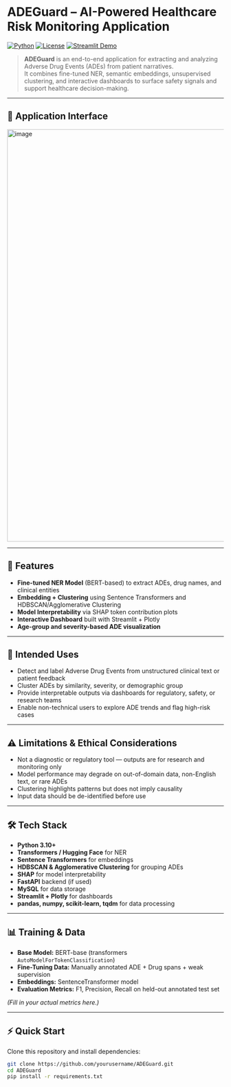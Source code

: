 # ADEGuard – AI-Powered Healthcare Risk Monitoring Application  
[![Python](https://img.shields.io/badge/python-3.10+-blue.svg)](https://www.python.org/)
[![License](https://img.shields.io/badge/license-MIT-green.svg)](LICENSE)
[![Streamlit Demo](https://img.shields.io/badge/demo-Streamlit-brightgreen)](https://your-streamlit-app-link)

> **ADEGuard** is an end-to-end application for extracting and analyzing Adverse Drug Events (ADEs) from patient narratives.  
> It combines fine-tuned NER, semantic embeddings, unsupervised clustering, and interactive dashboards to surface safety signals and support healthcare decision-making.

---

## 📸 Application Interface
<img width="1897" height="959" alt="image" src="https://github.com/user-attachments/assets/0958f51f-6384-4031-894b-2ce4151ac36f" />


---

## 🚀 Features  
- **Fine-tuned NER Model** (BERT-based) to extract ADEs, drug names, and clinical entities  
- **Embedding + Clustering** using Sentence Transformers and HDBSCAN/Agglomerative Clustering  
- **Model Interpretability** via SHAP token contribution plots  
- **Interactive Dashboard** built with Streamlit + Plotly  
- **Age-group and severity-based ADE visualization**  

---

## 📝 Intended Uses  
- Detect and label Adverse Drug Events from unstructured clinical text or patient feedback  
- Cluster ADEs by similarity, severity, or demographic group  
- Provide interpretable outputs via dashboards for regulatory, safety, or research teams  
- Enable non-technical users to explore ADE trends and flag high-risk cases  

---

## ⚠️ Limitations & Ethical Considerations  
- Not a diagnostic or regulatory tool — outputs are for research and monitoring only  
- Model performance may degrade on out-of-domain data, non-English text, or rare ADEs  
- Clustering highlights patterns but does not imply causality  
- Input data should be de-identified before use  

---

## 🛠️ Tech Stack  
- **Python 3.10+**
- **Transformers / Hugging Face** for NER  
- **Sentence Transformers** for embeddings  
- **HDBSCAN & Agglomerative Clustering** for grouping ADEs  
- **SHAP** for model interpretability  
- **FastAPI** backend (if used)  
- **MySQL** for data storage  
- **Streamlit + Plotly** for dashboards  
- **pandas, numpy, scikit-learn, tqdm** for data processing  

---

## 📊 Training & Data  
- **Base Model:** BERT-base (transformers `AutoModelForTokenClassification`)  
- **Fine-Tuning Data:** Manually annotated ADE + Drug spans + weak supervision  
- **Embeddings:** SentenceTransformer model  
- **Evaluation Metrics:** F1, Precision, Recall on held-out annotated test set  

*(Fill in your actual metrics here.)*

---

## ⚡ Quick Start  
Clone this repository and install dependencies:

```bash
git clone https://github.com/yourusername/ADEGuard.git
cd ADEGuard
pip install -r requirements.txt
